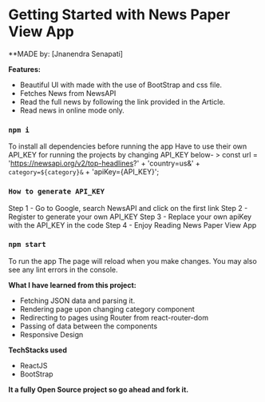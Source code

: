 # Getting Started with News Paper View App

**MADE by: [Jnanendra Senapati]

**Features:**
- Beautiful UI with made with the use of BootStrap and css file.
- Fetches News from NewsAPI
- Read the full news by following the link provided in the Article.
- Read news in online mode only.

### `npm i`
To install all dependencies before running the app
Have to use their own API_KEY for running the projects by changing API_KEY below- >
const url = 'https://newsapi.org/v2/top-headlines?' + 'country=us&' + `category=${category}&` + 'apiKey={API_KEY}';

### `How to generate API_KEY`
Step 1 - Go to Google, search NewsAPI and click on the first link
Step 2 - Register to generate your own API_KEY
Step 3 - Replace your own apiKey with the API_KEY in the code 
Step 4 - Enjoy Reading News Paper View App

### `npm start`
To run the app
The page will reload when you make changes.
You may also see any lint errors in the console.


**What I have learned from this project:**
- Fetching JSON data and parsing it.
- Rendering page upon changing category component
- Redirecting to pages using Router from react-router-dom
- Passing of data between the components
- Responsive Design

**TechStacks used**
- ReactJS
- BootStrap

**It a fully Open Source project so go ahead and fork it.**
